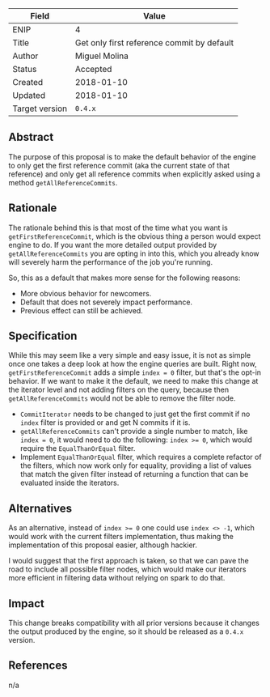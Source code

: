 | Field | Value |
| --- | --- |
| ENIP | 4 |
| Title | Get only first reference commit by default |
| Author | Miguel Molina |
| Status | Accepted |
| Created | 2018-01-10 |
| Updated | 2018-01-10 |
| Target version | `0.4.x` |

## Abstract

The purpose of this proposal is to make the default behavior of the engine to only get the first reference commit (aka the current state of that reference) and only get all reference commits when explicitly asked using a method `getAllReferenceCommits`.

## Rationale

The rationale behind this is that most of the time what you want is `getFirstReferenceCommit`, which is the obvious thing a person would expect engine to do. If you want the more detailed output provided by `getAllReferenceCommits` you are opting in into this, which you already know will severely harm the performance of the job you're running.

So, this as a default that makes more sense for the following reasons:

* More obvious behavior for newcomers.
* Default that does not severely impact performance.
* Previous effect can still be achieved.

## Specification

While this may seem like a very simple and easy issue, it is not as simple once one takes a deep look at how the engine queries are built. Right now, `getFirstReferenceCommit` adds a simple `index = 0` filter, but that's the opt-in behavior. If we want to make it the default, we need to make this change at the iterator level and not adding filters on the query, because then `getAllReferenceCommits` would not be able to remove the filter node.

- `CommitIterator` needs to be changed to just get the first commit if no `index` filter is provided or and get N commits if it is.
- `getAllReferenceCommits` can't provide a single number to match, like `index = 0`, it would need to do the following: `index >= 0`, which would require the `EqualThanOrEqual` filter.
- Implement `EqualThanOrEqual` filter, which requires a complete refactor of the filters, which now work only for equality, providing a list of values that match the given filter instead of returning a function that can be evaluated inside the iterators.


## Alternatives

As an alternative, instead of `index >= 0` one could use `index <> -1`, which would work with the current filters implementation, thus making the implementation of this proposal easier, although hackier.

I would suggest that the first approach is taken, so that we can pave the road to include all possible filter nodes, which would make our iterators more efficient in filtering data without relying on spark to do that.

## Impact

This change breaks compatibility with all prior versions because it changes the output produced by the engine, so it should be released as a `0.4.x` version.

## References

n/a
